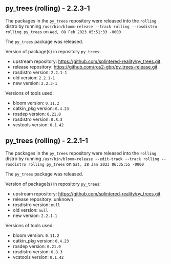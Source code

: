 ## py_trees (rolling) - 2.2.3-1

The packages in the `py_trees` repository were released into the `rolling` distro by running `/usr/bin/bloom-release --track rolling --rosdistro rolling py_trees` on `Wed, 08 Feb 2023 05:51:33 -0000`

The `py_trees` package was released.

Version of package(s) in repository `py_trees`:

- upstream repository: https://github.com/splintered-reality/py_trees.git
- release repository: https://github.com/ros2-gbp/py_trees-release.git
- rosdistro version: `2.2.1-1`
- old version: `2.2.1-1`
- new version: `2.2.3-1`

Versions of tools used:

- bloom version: `0.11.2`
- catkin_pkg version: `0.4.23`
- rosdep version: `0.21.0`
- rosdistro version: `0.8.3`
- vcstools version: `0.1.42`


## py_trees (rolling) - 2.2.1-1

The packages in the `py_trees` repository were released into the `rolling` distro by running `/usr/bin/bloom-release --edit-track --track rolling --rosdistro rolling py_trees` on `Sat, 28 Jan 2023 06:35:55 -0000`

The `py_trees` package was released.

Version of package(s) in repository `py_trees`:

- upstream repository: https://github.com/splintered-reality/py_trees.git
- release repository: unknown
- rosdistro version: `null`
- old version: `null`
- new version: `2.2.1-1`

Versions of tools used:

- bloom version: `0.11.2`
- catkin_pkg version: `0.4.23`
- rosdep version: `0.21.0`
- rosdistro version: `0.8.3`
- vcstools version: `0.1.42`


